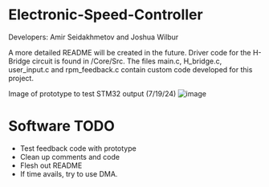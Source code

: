 # Electronic-Speed-Controller
Developers: Amir Seidakhmetov and Joshua Wilbur

A more detailed README will be created in the future.
Driver code for the H-Bridge circuit is found in /Core/Src. The files main.c, H_bridge.c, user_input.c and rpm_feedback.c contain custom code developed for this project. 

Image of prototype to test STM32 output (7/19/24)
![image](https://github.com/user-attachments/assets/b47a6323-f5db-4954-950a-a9ec15e21c73)


# Software TODO
* Test feedback code with prototype
* Clean up comments and code
* Flesh out README
* If time avails, try to use DMA.